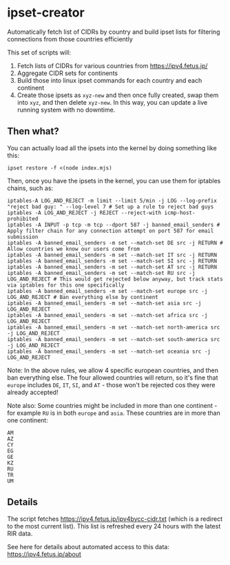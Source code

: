 # ipset-creator
Automatically fetch list of CIDRs by country and build ipset lists for filtering connections from those countries efficiently

This set of scripts will:

1. Fetch lists of CIDRs for various countries from https://ipv4.fetus.jp/
2. Aggregate CIDR sets for continents
2. Build those into linux ipset commands for each country and each continent
3. Create those ipsets as `xyz-new` and then once fully created, swap them into `xyz`, and then delete `xyz-new`.  In this way, you can update a live running system with no downtime.

## Then what?

You can actually load all the ipsets into the kernel by doing something like this:

```
ipset restore -f <(node index.mjs)
```

Then, once you have the ipsets in the kernel, you can use them for iptables chains, such as:

```
iptables-A LOG_AND_REJECT -m limit --limit 5/min -j LOG --log-prefix "reject bad guy: " --log-level 7 # Set up a rule to reject bad guys
iptables -A LOG_AND_REJECT -j REJECT --reject-with icmp-host-prohibited
iptables -A INPUT -p tcp -m tcp --dport 587 -j banned_email_senders # Apply filter chain for any connection attempt on port 587 for email submission
iptables -A banned_email_senders -m set --match-set DE src -j RETURN # Allow countries we know our users come from
iptables -A banned_email_senders -m set --match-set IT src -j RETURN
iptables -A banned_email_senders -m set --match-set SI src -j RETURN
iptables -A banned_email_senders -m set --match-set AT src -j RETURN
iptables -A banned_email_senders -m set --match-set RU src -j LOG_AND_REJECT # This would get rejected below anyway, but track stats via iptables for this one specifically
iptables -A banned_email_senders -m set --match-set europe src -j LOG_AND_REJECT # Ban everything else by continent
iptables -A banned_email_senders -m set --match-set asia src -j LOG_AND_REJECT
iptables -A banned_email_senders -m set --match-set africa src -j LOG_AND_REJECT
iptables -A banned_email_senders -m set --match-set north-america src -j LOG_AND_REJECT
iptables -A banned_email_senders -m set --match-set south-america src -j LOG_AND_REJECT
iptables -A banned_email_senders -m set --match-set oceania src -j LOG_AND_REJECT
```

Note: In the above rules, we allow 4 specific european countries, and then ban everything else.  The four allowed countries will return, so it's fine that `europe` includes `DE`, `IT`, `SI`, and `AT` - those won't be rejected cos they were already accepted!

Note also: Some countries might be included in more than one continent - for example `RU` is in both `europe` and `asia`.  These countries are in more than one continent:

```
AM
AZ
CY
EG
GE
KZ
RU
TR
UM
```

## Details

The script fetches https://ipv4.fetus.jp/ipv4bycc-cidr.txt (which is a redirect to the most current list).  This list is refreshed every 24 hours with the latest RIR data.

See here for details about automated access to this data: https://ipv4.fetus.jp/about

